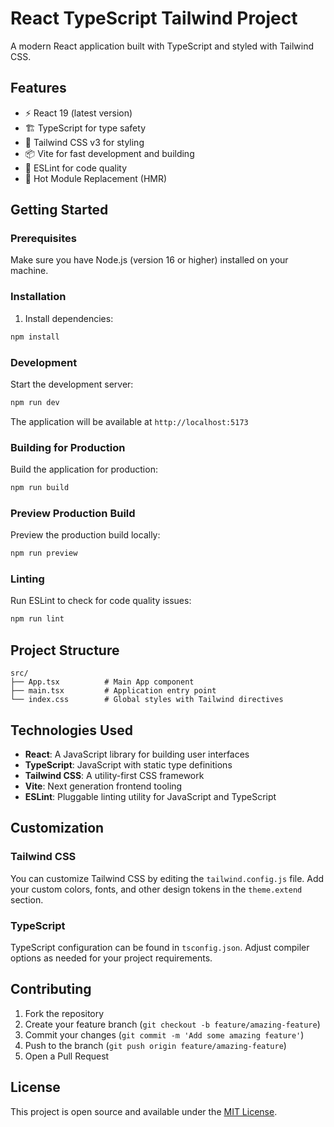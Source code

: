 # React TypeScript Tailwind Project

A modern React application built with TypeScript and styled with Tailwind CSS.

## Features

- ⚡️ React 19 (latest version)
- 🏗️ TypeScript for type safety
- 🎨 Tailwind CSS v3 for styling
- 📦 Vite for fast development and building
- 🔧 ESLint for code quality
- 🚀 Hot Module Replacement (HMR)

## Getting Started

### Prerequisites

Make sure you have Node.js (version 16 or higher) installed on your machine.

### Installation

1. Install dependencies:

```bash
npm install
```

### Development

Start the development server:

```bash
npm run dev
```

The application will be available at `http://localhost:5173`

### Building for Production

Build the application for production:

```bash
npm run build
```

### Preview Production Build

Preview the production build locally:

```bash
npm run preview
```

### Linting

Run ESLint to check for code quality issues:

```bash
npm run lint
```

## Project Structure

```
src/
├── App.tsx          # Main App component
├── main.tsx         # Application entry point
└── index.css        # Global styles with Tailwind directives
```

## Technologies Used

- **React**: A JavaScript library for building user interfaces
- **TypeScript**: JavaScript with static type definitions
- **Tailwind CSS**: A utility-first CSS framework
- **Vite**: Next generation frontend tooling
- **ESLint**: Pluggable linting utility for JavaScript and TypeScript

## Customization

### Tailwind CSS

You can customize Tailwind CSS by editing the `tailwind.config.js` file. Add your custom colors, fonts, and other design tokens in the `theme.extend` section.

### TypeScript

TypeScript configuration can be found in `tsconfig.json`. Adjust compiler options as needed for your project requirements.

## Contributing

1. Fork the repository
2. Create your feature branch (`git checkout -b feature/amazing-feature`)
3. Commit your changes (`git commit -m 'Add some amazing feature'`)
4. Push to the branch (`git push origin feature/amazing-feature`)
5. Open a Pull Request

## License

This project is open source and available under the [MIT License](LICENSE).
